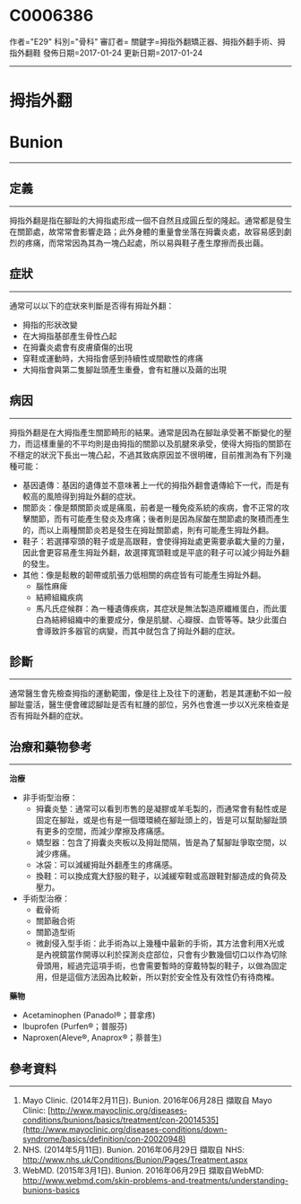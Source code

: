 # C0006386
作者="E29"
科別="骨科"
審訂者=
關鍵字=拇指外翻矯正器、拇指外翻手術、拇指外翻鞋
發佈日期=2017-01-24
更新日期=2017-01-24

----------
# 拇指外翻
# Bunion
----------
## 定義
----------

拇指外翻是指在腳趾的大拇指處形成一個不自然且成圓丘型的隆起。通常都是發生在關節處，故常常會影響走路；此外身體的重量會坐落在拇囊炎處，故容易感到劇烈的疼痛，而常常因為其為一塊凸起處，所以易與鞋子產生摩擦而長出繭。

## 症狀
----------

通常可以以下的症狀來判斷是否得有拇趾外翻：

- 拇指的形狀改變
- 在大拇指基部產生骨性凸起
- 在拇囊炎處會有皮膚瘡傷的出現
- 穿鞋或運動時，大拇指會感到持續性或間歇性的疼痛
- 大拇指會與第二隻腳趾頭產生重疊，會有紅腫以及繭的出現
## 病因
----------

拇指外翻是在大拇指產生關節畸形的結果。通常是因為在腳趾承受著不斷變化的壓力，而這樣重量的不平均則是由拇指的關節以及肌腱來承受，使得大拇指的關節在不穩定的狀況下長出一塊凸起，不過其致病原因並不很明確，目前推測為有下列幾種可能：

- 基因遺傳：基因的遺傳並不意味著上一代的拇指外翻會遺傳給下一代，而是有較高的風險得到拇趾外翻的症狀。
- 關節炎：像是類關節炎或是痛風，前者是一種免疫系統的疾病，會不正常的攻擊關節，而有可能產生發炎及疼痛；後者則是因為尿酸在關節處的聚積而產生的，而以上兩種關節炎若是發生在拇趾關節處，則有可能產生拇趾外翻。
- 鞋子：若選擇窄頭的鞋子或是高跟鞋，會使得拇趾處更需要承載大量的力量，因此會更容易產生拇趾外翻，故選擇寬頭鞋或是平底的鞋子可以減少拇趾外翻的發生。
- 其他：像是鬆散的韌帶或肌張力低相關的病症皆有可能產生拇趾外翻。
  - 腦性麻痺
  - 結締組織疾病
  - 馬凡氏症候群：為一種遺傳疾病，其症狀是無法製造原纖維蛋白，而此蛋白為結締組織中的重要成分，像是肌腱、心瓣膜、血管等等。缺少此蛋白會導致許多器官的病變，而其中就包含了拇趾外翻的症狀。
## 診斷
----------

通常醫生會先檢查拇指的運動範圍，像是往上及往下的運動，若是其運動不如一般腳趾靈活，醫生便會確認腳趾是否有紅腫的部位，另外也會進一步以X光來檢查是否有拇趾外翻的症狀。

## 治療和藥物參考
----------

**治療**

- 非手術型治療：
  - 拇囊炎墊：通常可以看到市售的是凝膠或羊毛製的，而通常會有黏性或是固定在腳趾，或是也有是一個環環繞在腳趾頭上的，皆是可以幫助腳趾頭有更多的空間，而減少摩擦及疼痛感。
  - 矯型器：包含了拇囊炎夾板以及拇趾間隔，皆是為了幫腳趾爭取空間，以減少疼痛。
  - 冰袋：可以減緩拇趾外翻產生的疼痛感。
  - 換鞋：可以換成寬大舒服的鞋子，以減緩窄鞋或高跟鞋對腳造成的負荷及壓力。
- 手術型治療：
  - 截骨術
  - 關節融合術
  - 關節造型術
  - 微創侵入型手術：此手術為以上幾種中最新的手術，其方法會利用X光或是內視鏡當作開導以利於探測炎症部位，只會有少數幾個切口以作為切除骨頭用，經過完這項手術，也會需要暫時的穿戴特製的鞋子，以做為固定用，但是這個方法因為比較新，所以對於安全性及有效性仍有待商榷。

**藥物**

- Acetaminophen (Panadol®；普拿疼)
- Ibuprofen (Purfen®；普服芬) 
- Naproxen(Aleve®, Anaprox®；萘普生) 
## 參考資料
----------
1. Mayo Clinic. (2014年2月11日). Bunion. 2016年06月28日 擷取自 Mayo Clinic:
  [http://www.mayoclinic.org/diseases-conditions/bunions/basics/treatment/con-20014535](http://www.mayoclinic.org/diseases-conditions/down-syndrome/basics/definition/con-20020948)
2. NHS. (2014年5月11日). Bunion. 2016年06月29日 擷取自 NHS:
  http://www.nhs.uk/Conditions/Bunion/Pages/Treatment.aspx
3. WebMD. (2015年3月1日). Bunion. 2016年06月29日 擷取自WebMD:
  http://www.webmd.com/skin-problems-and-treatments/understanding-bunions-basics

